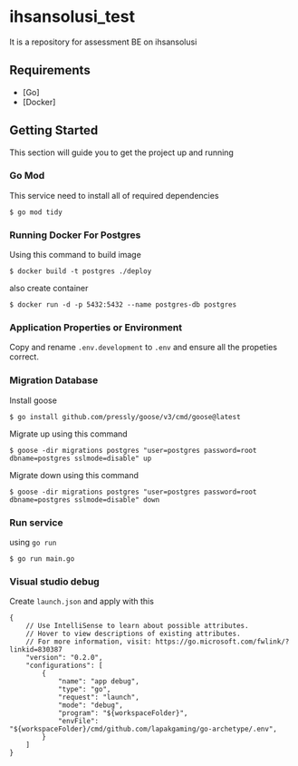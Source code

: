 # ihsansolusi_test
It is a repository for assessment BE on ihsansolusi

## Requirements
- [Go]
- [Docker]

## Getting Started
This section will guide you to get the project up and running

### Go Mod
This service need to install all of required dependencies
```
$ go mod tidy
```

### Running Docker For Postgres
Using this command to build image
```
$ docker build -t postgres ./deploy
```
also create container 
```
$ docker run -d -p 5432:5432 --name postgres-db postgres
```

### Application Properties or Environment
Copy and rename `.env.development` to `.env` and ensure all the propeties correct.

### Migration Database
Install goose
```
$ go install github.com/pressly/goose/v3/cmd/goose@latest

```
Migrate up using this command
```
$ goose -dir migrations postgres "user=postgres password=root dbname=postgres sslmode=disable" up
```

Migrate down using this command
```
$ goose -dir migrations postgres "user=postgres password=root dbname=postgres sslmode=disable" down
```

### Run service
using `go run`
```
$ go run main.go
```

### Visual studio debug
Create `launch.json` and apply with this
```
{
    // Use IntelliSense to learn about possible attributes.
    // Hover to view descriptions of existing attributes.
    // For more information, visit: https://go.microsoft.com/fwlink/?linkid=830387
    "version": "0.2.0",
    "configurations": [
        {
            "name": "app debug",
            "type": "go",
            "request": "launch",
            "mode": "debug",
            "program": "${workspaceFolder}",
            "envFile": "${workspaceFolder}/cmd/github.com/lapakgaming/go-archetype/.env",
        }
    ]
}
```